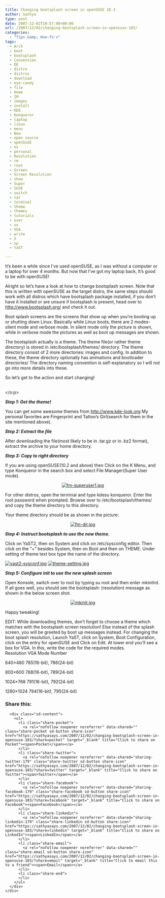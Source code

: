 ```yaml
---
title: Changing bootsplash screen in openSUSE 10.3
author: Sathya
type: post
date: 2007-12-02T10:57:08+00:00
url: /2007/12/02/changing-bootsplash-screen-in-opensuse-103/
categories:
  - "Tips &amp; How-To's"
tags:
  - Arch
  - boot
  - bootsplash
  - Convention
  - DE
  - distro
  - distros
  - download
  - eye-candy
  - file
  - Home
  - IM
  - images
  - install
  - KDE
  - Konqueror
  - laptop
  - linux
  - menu
  - New
  - open source
  - openSuSE
  - os
  - personal
  - Resolution
  - rm
  - root
  - Screen
  - Screen Resolution
  - show
  - Super
  - SUSE
  - switch
  - tar
  - terminal
  - theme
  - themes
  - tutorials
  - user
  - ux
  - VGA
  - write
  - X
  - xp
  - YaST

---
```

It&#8217;s been a while since I&#8217;ve used openSUSE, as I was without a computer or a laptop for over 4 months. But now that I&#8217;ve got my laptop back, It&#8217;s good to be with openSUSE!

<p class="MsoNormal">
  Alright so let&#8217;s have a look at how to change bootsplash screen. Note that this is written with openSUSE as the target distro, the same steps should work with all distros which have bootsplash package installed, if you don&#8217;t have it installed or are unsure if bootsplash is present, head over to <a href="http://www.bootsplash.org/"><span class="Internetlink1">http://www.bootsplash.org/</span></a> and check it out.
</p>

<p class="MsoNormal">
  Boot splash screens are the screens that show up when you&#8217;re booting up or shutting down Linux. Basically while Linux boots, there are 2 modes-silent mode and verbose mode. In silent mode only the picture is shown, while in verbose mode the pictures as well as boot up messages are shown.
</p>

<p class="MsoNormal">
  The bootsplash actually is a theme. The theme file(or rather theme directory) is stored in /etc/bootsplash/themes/ directory. The theme directory consist of 2 more directories: images and config. In addition to these, the theme directory optionally has<span> </span>animations and<span> </span>bootloader directories/ The directory naming convention is self-explanatory so I will not go into more details into these.
</p>

<p class="MsoNormal">
  <o:p> </o:p>
</p>

<p class="MsoNormal">
  So let&#8217;s get to the action and start changing!
</p>

<p class="MsoNormal">
  <!--more--><o:p>
  
  <br /> </o:p>
</p>

<p class="MsoNormal">
  <strong><em>Step 1: Get the theme!</em></strong>
</p>

<p class="MsoNormal">
  <span> </span>You can get some awesome themes from <a href="http://www.kde-look.org/"><span class="Internetlink1">http://www.kde-look.org</span></a><span> </span>My personal favorites are Fingerprint and Tattoo&#8217;s Girl(search for them in the site mentioned above).
</p>

<p class="MsoNormal">
  <o:p> </o:p>
</p>

<p class="MsoNormal">
  <strong><em>Step 2: Extract the file</em></strong>
</p>

<p class="MsoNormal">
  <span> </span>After downloading the file(most likely to be in .tar.gz or in .bz2 format), extract the archive to your home directory.
</p>

<p class="MsoNormal">
  <p class="MsoNormal">
    <strong><em>Step 3: Copy to right directory</em></strong>
  </p>
  
  <p class="MsoNormal">
    <span> </span>If you are using openSUSE(10.2 and above) then Click on the K Menu, and type Konqueror in the search box and select File Manager(Super User mode).
  </p>
  
  <p class="MsoNormal">
    <a href="http://sathyasays.com/wp-content/uploads/2007/12/fm-superuser1.jpg" title="fm-superuser1.jpg"></a>
  </p>
  
  <p style="text-align: center">
    <a href="https://i0.wp.com/sathyasays.com/wp-content/uploads/2007/12/fm-superuser1.jpg" title="fm-superuser1.jpg"><img src="https://i0.wp.com/sathyasays.com/wp-content/uploads/2007/12/fm-superuser1.thumbnail.jpg?w=740" alt="fm-superuser1.jpg" data-recalc-dims="1" /></a>
  </p>
  
  <p class="MsoNormal">
    For other distros, open the terminal and type kdesu konqueror. Enter the root password when prompted. Browse over to /etc/bootsplash/themes/ and copy the theme directory to this directory.
  </p>
  
  <p class="MsoNormal">
    Your theme directory should be as shown in the picture:
  </p>
  
  <p class="MsoNormal" align="center">
    <a href="https://i1.wp.com/sathyasays.com/wp-content/uploads/2007/12/fm-dir.jpg" title="fm-dir.jpg"><img src="https://i0.wp.com/sathyasays.com/wp-content/uploads/2007/12/fm-dir.thumbnail.jpg?w=740" alt="fm-dir.jpg" data-recalc-dims="1" /></a>
  </p>
  
  <p class="MsoNormal">
    <strong><em>Step 4: Instruct bootsplash to use the new theme.</em></strong>
  </p>
  
  <p class="MsoNormal">
    <span> </span>Click on YaST2, then on System and click on /etc/sysconfig editor. Then click on the “+” besides System, then on Boot and<span> </span>then on THEME. Under setting of theme text box type the name of the directory.
  </p>
  
  <p class="MsoNormal">
    <a href="https://i1.wp.com/sathyasays.com/wp-content/uploads/2007/12/yast2-sysconf.jpg" title="yast2-sysconf.jpg"><img src="https://i1.wp.com/sathyasays.com/wp-content/uploads/2007/12/yast2-sysconf.thumbnail.jpg?w=740" alt="yast2-sysconf.jpg" data-recalc-dims="1" /></a> <a href="https://i0.wp.com/sathyasays.com/wp-content/uploads/2007/12/theme-setting.jpg" title="theme-setting.jpg"><img src="https://i2.wp.com/sathyasays.com/wp-content/uploads/2007/12/theme-setting.thumbnail.jpg?w=740" alt="theme-setting.jpg" data-recalc-dims="1" /></a>
  </p>
  
  <p class="MsoNormal">
    <o:p> </o:p>
  </p>
  
  <p class="MsoNormal">
    <em><strong>Step 5: Configure init to use the new splash screen</strong></em>
  </p>
  
  <p class="MsoNormal">
    <span> </span>Open Konsole,<span> </span>switch over to root by typing su root and then enter mkinitrd. If all goes well, you should see the bootsplash: <theme name> (resolution) message as shown in the below screen shot.
  </p>
  
  <p class="MsoNormal">
    <a href="http://sathyasays.com/wp-content/uploads/2007/12/mkinit.jpg" title="mkinit.jpg"></a>
  </p>
  
  <p style="text-align: center">
    <a href="https://i0.wp.com/sathyasays.com/wp-content/uploads/2007/12/mkinit.jpg" title="mkinit.jpg"><img src="https://i1.wp.com/sathyasays.com/wp-content/uploads/2007/12/mkinit.thumbnail.jpg?w=740" alt="mkinit.jpg" data-recalc-dims="1" /></a>
  </p>
  
  <p class="MsoNormal">
    Happy tweaking!
  </p>
  
  <p class="MsoNormal">
    <o:p> </o:p>
  </p>
  
  <p class="MsoNormal">
    <o:p> </o:p>
  </p>
  
  <p class="MsoNormal">
    <o:p> </o:p>
  </p>
  
  <p>
    EDIT: While downloading themes, don&#8217;t forget to choose a theme which matches with the bootsplash screen resolution! Else instead of the splash screen, you will be greeted by boot up messages instead. For changing the boot splash resolution, Launch YaST, click on System, Boot Configuration, click on the entry for openSUSE and Click on Edit. At lower end you&#8217;ll see a box for VGA. In this, write the code for the required modes.<br /> Resolution VGA Mode Number
  </p>
  
  <p>
    640&#215;480 785(16-bit), 786(24-bit)
  </p>
  
  <p>
    800&#215;600 788(16-bit), 789(24-bit)
  </p>
  
  <p>
    1024&#215;768 791(16-bit), 792(24-bit)
  </p>
  
  <p>
    1280&#215;1024 794(16-bit), 795(24-bit)
  </p>
  
  <div class="sharedaddy sd-sharing-enabled">
    <div class="robots-nocontent sd-block sd-social sd-social-icon-text sd-sharing">
      <h3 class="sd-title">
        Share this:
      </h3>
      
      <div class="sd-content">
        <ul>
          <li class="share-pocket">
            <a rel="nofollow noopener noreferrer" data-shared="" class="share-pocket sd-button share-icon" href="https://sathyasays.com/2007/12/02/changing-bootsplash-screen-in-opensuse-103/?share=pocket" target="_blank" title="Click to share on Pocket"><span>Pocket</span></a>
          </li>
          <li class="share-twitter">
            <a rel="nofollow noopener noreferrer" data-shared="sharing-twitter-179" class="share-twitter sd-button share-icon" href="https://sathyasays.com/2007/12/02/changing-bootsplash-screen-in-opensuse-103/?share=twitter" target="_blank" title="Click to share on Twitter"><span>Twitter</span></a>
          </li>
          <li class="share-facebook">
            <a rel="nofollow noopener noreferrer" data-shared="sharing-facebook-179" class="share-facebook sd-button share-icon" href="https://sathyasays.com/2007/12/02/changing-bootsplash-screen-in-opensuse-103/?share=facebook" target="_blank" title="Click to share on Facebook"><span>Facebook</span></a>
          </li>
          <li class="share-linkedin">
            <a rel="nofollow noopener noreferrer" data-shared="sharing-linkedin-179" class="share-linkedin sd-button share-icon" href="https://sathyasays.com/2007/12/02/changing-bootsplash-screen-in-opensuse-103/?share=linkedin" target="_blank" title="Click to share on LinkedIn"><span>LinkedIn</span></a>
          </li>
          <li class="share-email">
            <a rel="nofollow noopener noreferrer" data-shared="" class="share-email sd-button share-icon" href="https://sathyasays.com/2007/12/02/changing-bootsplash-screen-in-opensuse-103/?share=email" target="_blank" title="Click to email this to a friend"><span>Email</span></a>
          </li>
          <li class="share-end">
          </li>
        </ul>
      </div>
    </div>
  </div>